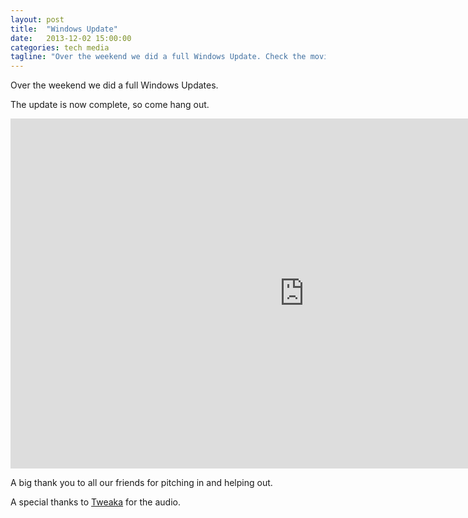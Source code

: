 ```yaml
---
layout: post
title:  "Windows Update"
date:   2013-12-02 15:00:00
categories: tech media
tagline: "Over the weekend we did a full Windows Update. Check the movie to see how we did it."
---
```


Over the weekend we did a full Windows Updates.

The update is now complete, so come hang out.

<iframe class="video" width="940" height="560" src="http://www.youtube.com/embed/kZj9yLDciVU" frameborder="0" allowfullscreen></iframe>

A big thank you to all our friends for pitching in and helping out.

A special thanks to [Tweaka](http://orphism.net/tweaka) for the audio.
